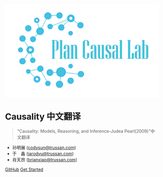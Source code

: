 ![logo](_media/icon.svg)

# Causality 中文翻译

> "Causality: Models, Reasoning, and Inference-Judea Pearl(2009)"中文翻译

- 孙明展 (codysun@trussan.com)
- 于　鑫 (jarodyu@trussan.com)
- 肖天昂 (brianxiao@trussan.com)

[GitHub](https://github.com/planplus/causality_zh)
[Get Started](/README)